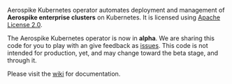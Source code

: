 
Aerospike Kubernetes operator automates deployment and management of **Aerospike enterprise clusters**
on Kubernetes. It is licensed using [Apache License 2.0](LICENSE).

The Aerospike Kubernetes operator is now in **alpha**. We are sharing this code for you to play with an give feedback as [issues](https://github.com/aerospike/aerospike-kubernetes-operator/issues). This code is not intended for production, yet, and may change toward the beta stage, and through it.

Please visit the [wiki](https://github.com/aerospike/aerospike-kubernetes-operator/wiki) for documentation.
